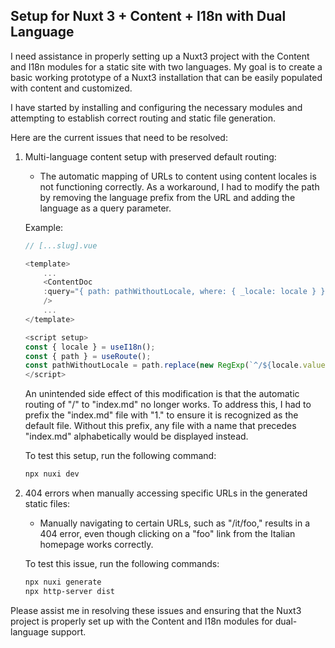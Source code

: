 ## Setup for Nuxt 3 + Content + I18n with Dual Language

I need assistance in properly setting up a Nuxt3 project with the Content and I18n modules for a static site with two languages. My goal is to create a basic working prototype of a Nuxt3 installation that can be easily populated with content and customized.

I have started by installing and configuring the necessary modules and attempting to establish correct routing and static file generation.

Here are the current issues that need to be resolved:

1. Multi-language content setup with preserved default routing:

   - The automatic mapping of URLs to content using content locales is not functioning correctly. As a workaround, I had to modify the path by removing the language prefix from the URL and adding the language as a query parameter.

   Example:

   ```js
   // [...slug].vue

   <template>
       ...
       <ContentDoc
       :query="{ path: pathWithoutLocale, where: { _locale: locale } }"
       />
       ...
   </template>

   <script setup>
   const { locale } = useI18n();
   const { path } = useRoute();
   const pathWithoutLocale = path.replace(new RegExp(`^/${locale.value}(\/|$)`), '/');
   </script>
   ```

   An unintended side effect of this modification is that the automatic routing of "/" to "index.md" no longer works. To address this, I had to prefix the "index.md" file with "1." to ensure it is recognized as the default file. Without this prefix, any file with a name that precedes "index.md" alphabetically would be displayed instead.

   To test this setup, run the following command:

   ```bash
   npx nuxi dev
   ```

2. 404 errors when manually accessing specific URLs in the generated static files:

   - Manually navigating to certain URLs, such as "/it/foo," results in a 404 error, even though clicking on a "foo" link from the Italian homepage works correctly.

   To test this issue, run the following commands:

   ```bash
   npx nuxi generate
   npx http-server dist
   ```

Please assist me in resolving these issues and ensuring that the Nuxt3 project is properly set up with the Content and I18n modules for dual-language support.
